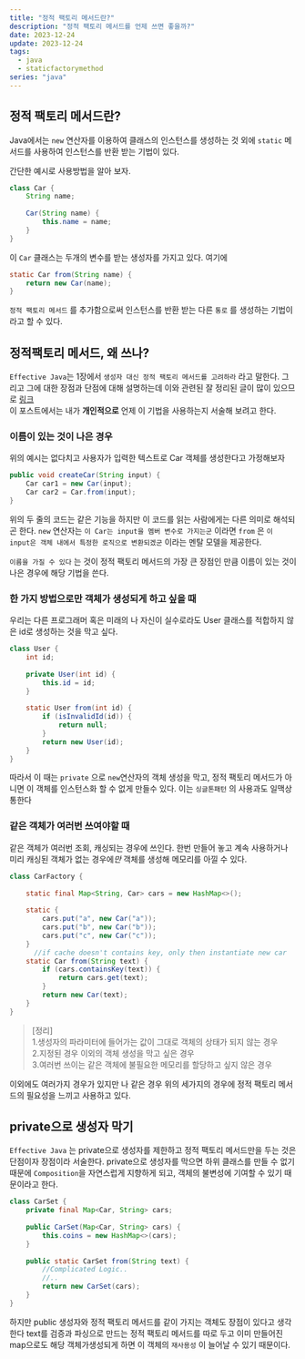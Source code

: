```yaml
---
title: "정적 팩토리 메서드란?"
description: "정적 팩토리 메서드를 언제 쓰면 좋을까?"
date: 2023-12-24
update: 2023-12-24
tags:
  - java
  - staticfactorymethod
series: "java"
---
```

## 정적 팩토리 메서드란?

Java에서는 `new`  연산자를 이용하여 클래스의 인스턴스를 생성하는 것 외에 `static` 메서드를 사용하여 인스턴스를 반환 받는 기법이 있다.

간단한 예시로 사용방법을 알아 보자. 
```java
class Car {  
    String name;  
  
    Car(String name) {   
        this.name = name;  
    }  
}
```

이 `Car` 클래스는 두개의 변수를 받는 생성자를 가지고 있다.  여기에
```java
static Car from(String name) {  
    return new Car(name);  
}
```

`정적 팩토리 메서드` 를 추가함으로써 인스턴스를 반환 받는 다른 `통로` 를  생성하는 기법이라고 할 수 있다. 

## 정적팩토리 메서드, 왜 쓰나?

`Effective Java`는 1장에서 `생성자 대신 정적 팩토리 메서드를 고려하라` 라고 말한다. 그리고 그에 대한 장점과 단점에 대해 설명하는데 이와 관련된 잘 정리된 글이 많이 있으므로 [링크](https://tecoble.techcourse.co.kr/post/2020-05-26-static-factory-method/)   
이 포스트에서는 내가  **개인적으로** 언제 이 기법을 사용하는지 서술해 보려고 한다.

### 이름이 있는 것이 나은 경우

위의 예시는 없다치고 사용자가 입력한 텍스트로  Car 객체를 생성한다고 가정해보자

```java
public void createCar(String input) {  
    Car car1 = new Car(input);  
    Car car2 = Car.from(input);  
}
```

위의 두 줄의 코드는 같은 기능을 하지만 이 코드를 읽는 사람에게는 다른 의미로 해석되곤 한다. 
`new` 연산자는 `이 Car는 input을 멤버 변수로 가지는군` 이라면
`from` 은 `이 input은 객체 내에서 특정한 로직으로 변환되겠군` 이라는 멘탈 모델을 제공한다. 

`이름을 가질 수 있다` 는 것이 정적 팩토리 메서드의 가장 큰 장점인 만큼 이름이 있는 것이 나은 경우에 해당 기법을 쓴다.

### 한 가지 방법으로만 객체가 생성되게 하고 싶을 때

우리는 다른 프로그래머 혹은 미래의 나 자신이 실수로라도 User 클래스를 적합하지 않은 id로 생성하는 것을 막고 싶다.

```java
class User {  
    int id;  
  
    private User(int id) {  
        this.id = id;  
    }  
  
    static User from(int id) {  
        if (isInvalidId(id)) {  
            return null;  
        }  
        return new User(id);  
    }  
}
```

따라서 이 때는 `private` 으로 `new`연산자의 객체 생성을 막고, 정적 팩토리 메서드가 아니면 이 객체를 인스턴스화 할 수 없게 만들수 있다.
이는 `싱글톤패턴` 의 사용과도 일맥상통한다

### 같은 객체가 여러번 쓰여야할 때

같은 객체가 여러번 조회, 캐싱되는 경우에 쓰인다. 한번 만들어 놓고 계속 사용하거나 미리 캐싱된 객체가 없는 경우에*만*  객체를 생성해 메모리를 아낄 수 있다.
```java 
class CarFactory {  
  
    static final Map<String, Car> cars = new HashMap<>();  
  
    static {  
        cars.put("a", new Car("a"));  
        cars.put("b", new Car("b"));  
        cars.put("c", new Car("c"));  
    }  
	  //if cache doesn't contains key, only then instantiate new car
    static Car from(String text) {  
        if (cars.containsKey(text)) {  
            return cars.get(text);  
        }  
        return new Car(text);  
    }  
}
```


>[정리]   
 1.생성자의 파라미터에 들어가는 값이 그대로 객체의 상태가 되지 않는 경우   
 2.지정된 경우 이외의 객체 생성을 막고 싶은 경우   
 3.여러번 쓰이는 같은 객체에 불필요한 메모리를 할당하고 싶지 않은 경우 

이외에도 여러가지 경우가 있지만 나 같은 경우 위의 세가지의 경우에 정적 팩토리 메서드의 필요성을 느끼고 사용하고 있다.

## private으로 생성자 막기

`Effective Java` 는 private으로 생성자를 제한하고 정적 팩토리 메서드만을 두는 것은 단점이자 장점이라 서술한다. private으로 생성자를 막으면 하위 클래스를 만들 수 없기 때문에 `Composition`을 자연스럽게 지향하게 되고, 객체의 불변성에 기여할 수 있기 때문이라고 한다. 

```java
class CarSet {  
    private final Map<Car, String> cars;  
    
    public CarSet(Map<Car, String> cars) {  
        this.coins = new HashMap<>(cars);  
    }  
  
    public static CarSet from(String text) {  
        //Complicated Logic..   
        //..  
        return new CarSet(cars);  
    }  
}
```
하지만 public 생성자와 정적 팩토리 메서드를 같이 가지는 객체도 장점이 있다고 생각한다
text를 검증과 파싱으로 만드는 정적 팩토리 메서드를 따로 두고 이미 만들어진 map으로도 해당 객체가생성되게 하면 이 객체의 `재사용성` 이 늘어날 수 있기 때문이다.
